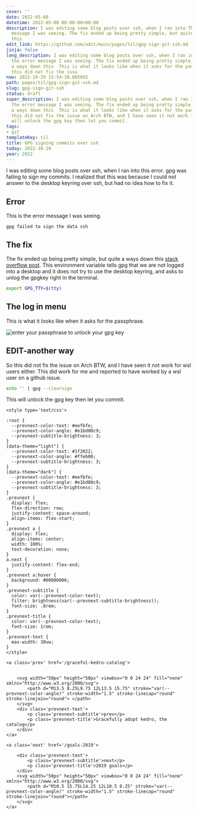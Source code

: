 ```yaml
---
cover: ''
date: 2022-05-08
datetime: 2022-05-08 00:00:00+00:00
description: I was editing some blog posts over ssh, when I ran into This is the error
  message I was seeing. The fix ended up being pretty simple, but quite a ways down
  this
edit_link: https://github.com/edit/main/pages/til/gpg-sign-git-ssh.md
jinja: false
long_description: I was editing some blog posts over ssh, when I ran into This is
  the error message I was seeing. The fix ended up being pretty simple, but quite
  a ways down this  This is what it looks like when it asks for the passphrase. So
  this did not fix the issu
now: 2022-10-29 15:54:38.065662
path: pages/til/gpg-sign-git-ssh.md
slug: gpg-sign-git-ssh
status: draft
super_description: I was editing some blog posts over ssh, when I ran into This is
  the error message I was seeing. The fix ended up being pretty simple, but quite
  a ways down this  This is what it looks like when it asks for the passphrase. So
  this did not fix the issue on Arch BTW, and I have seen it not work for wsl This
  will unlock the gpg key then let you commit.
tags:
- git
templateKey: til
title: GPG signing commits over ssh
today: 2022-10-29
year: 2022
---
```


I was editing some blog posts over ssh, when I ran into
this error.  gpg was failing to sign my commits.  I
realized that this was because I could not answer to the
desktop keyring over ssh, but had no idea how to fix it.

## Error

This is the error message I was seeing.

```
gpg failed to sign the data ssh
```

## The fix

The fix ended up being pretty simple, but quite a ways down this [stack overflow post](https://stackoverflow.com/questions/41052538/git-error-gpg-failed-to-sign-data/41054093).
This environment variable tells gpg that we are not logged
into a desktop and it does not try to use the desktop
keyring, and asks to unlog the gpgkey right in the
terminal.

``` bash
export GPG_TTY=$(tty)
```

## The log in menu

This is what it looks like when it asks for the passphrase.

![enter your passphrase to unlock your gpg key](https://images.waylonwalker.com/gpg-passphrase-unlock.png)

## EDIT-another way

So this did not fix the issue on Arch BTW, and I have seen it not work for wsl
users either.  This did work for me and reported to have worked by a wsl user
on a github issue.

``` bash
echo '' | gpg --clearsign
```

This will unlock the gpg key then let you commit.
<div class='prevnext'>

    <style type='text/css'>

    :root {
      --prevnext-color-text: #eefbfe;
      --prevnext-color-angle: #e1bd00c9;
      --prevnext-subtitle-brightness: 3;
    }
    [data-theme="light"] {
      --prevnext-color-text: #1f2022;
      --prevnext-color-angle: #ffeb00;
      --prevnext-subtitle-brightness: 3;
    }
    [data-theme="dark"] {
      --prevnext-color-text: #eefbfe;
      --prevnext-color-angle: #e1bd00c9;
      --prevnext-subtitle-brightness: 3;
    }
    .prevnext {
      display: flex;
      flex-direction: row;
      justify-content: space-around;
      align-items: flex-start;
    }
    .prevnext a {
      display: flex;
      align-items: center;
      width: 100%;
      text-decoration: none;
    }
    a.next {
      justify-content: flex-end;
    }
    .prevnext a:hover {
      background: #00000006;
    }
    .prevnext-subtitle {
      color: var(--prevnext-color-text);
      filter: brightness(var(--prevnext-subtitle-brightness));
      font-size: .8rem;
    }
    .prevnext-title {
      color: var(--prevnext-color-text);
      font-size: 1rem;
    }
    .prevnext-text {
      max-width: 30vw;
    }
    </style>
    
    <a class='prev' href='/graceful-kedro-catalog'>
    

        <svg width="50px" height="50px" viewbox="0 0 24 24" fill="none" xmlns="http://www.w3.org/2000/svg">
            <path d="M13.5 8.25L9.75 12L13.5 15.75" stroke="var(--prevnext-color-angle)" stroke-width="1.5" stroke-linecap="round" stroke-linejoin="round"> </path>
        </svg>
        <div class='prevnext-text'>
            <p class='prevnext-subtitle'>prev</p>
            <p class='prevnext-title'>Gracefully adopt kedro, the catalog</p>
        </div>
    </a>
    
    <a class='next' href='/goals-2019'>
    
        <div class='prevnext-text'>
            <p class='prevnext-subtitle'>next</p>
            <p class='prevnext-title'>2019 goals</p>
        </div>
        <svg width="50px" height="50px" viewbox="0 0 24 24" fill="none" xmlns="http://www.w3.org/2000/svg">
            <path d="M10.5 15.75L14.25 12L10.5 8.25" stroke="var(--prevnext-color-angle)" stroke-width="1.5" stroke-linecap="round" stroke-linejoin="round"></path>
        </svg>
    </a>
  </div>